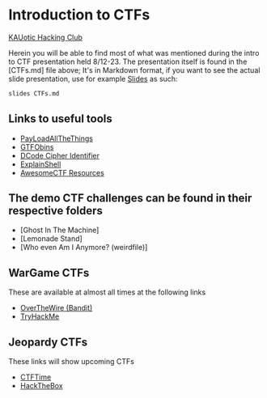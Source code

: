 # Introduction to CTFs

[KAUotic Hacking Club](https://kauotic.se/)

Herein you will be able to find most of what was mentioned during the intro to CTF presentation held 8/12-23. The presentation itself is found in the [CTFs.md] file above; It's in Markdown format, if you want to see the actual slide presentation, use for example [Slides](https://github.com/maaslalani/slides) as such:

```bash
slides CTFs.md
```

## Links to useful tools

+ [PayLoadAllTheThings](https://github.com/swisskyrepo/PayloadsAllTheThings/tree/master)
+ [GTFObins](https://gtfobins.github.io/)
+ [DCode Cipher Identifier](https://www.dcode.fr/cipher-identifier)
+ [ExplainShell](https://explainshell.com/)
+ [AwesomeCTF Resources](https://github.com/apsdehal/awesome-ctf)

## The demo CTF challenges can be found in their respective folders

+ [Ghost In The Machine]
+ [Lemonade Stand]
+ [Who even Am I Anymore? (weirdfile)]

## WarGame CTFs

These are available at almost all times at the following links

+ [OverTheWire (Bandit)](https://overthewire.org/wargames/bandit/)
+ [TryHackMe](https://tryhackme.com/)

## Jeopardy CTFs

These links will show upcoming CTFs

+ [CTFTime](https://ctftime.org/event/list/upcoming)
+ [HackTheBox](https://ctf.hackthebox.com/)

